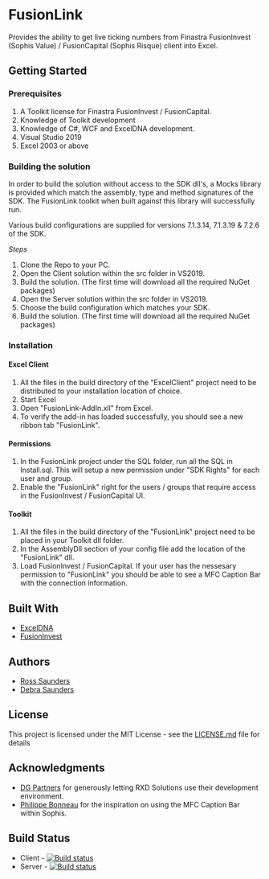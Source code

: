 # FusionLink

Provides the ability to get live ticking numbers from Finastra FusionInvest (Sophis Value) / FusionCapital (Sophis Risque) client into Excel. 

## Getting Started

### Prerequisites

1. A Toolkit license for Finastra FusionInvest / FusionCapital.
2. Knowledge of Toolkit development
3. Knowledge of C#, WCF and ExcelDNA development.
3. Visual Studio 2019
4. Excel 2003 or above

### Building the solution

In order to build the solution without access to the SDK dll's, a Mocks library is provided which match the assembly, type and method signatures of the SDK. The FusionLink toolkit when built against this library will successfully run. 

Various build configurations are supplied for versions 7.1.3.14, 7.1.3.19 & 7.2.6 of the SDK. 

*Steps*

1. Clone the Repo to your PC.
2. Open the Client solution within the src folder in VS2019.
3. Build the solution. (The first time will download all the required NuGet packages)
3. Open the Server solution within the src folder in VS2019.
4. Choose the build configuration which matches your SDK.
5. Build the solution. (The first time will download all the required NuGet packages)

### Installation

#### Excel Client

1. All the files in the build directory of the "ExcelClient" project need to be distributed to your installation location of choice.
2. Start Excel
3. Open "FusionLink-AddIn.xll" from Excel. 
4. To verify the add-in has loaded successfully, you should see a new ribbon tab "FusionLink".

#### Permissions

1. In the FusionLink project under the SQL folder, run all the SQL in Install.sql. This will setup a new permission under "SDK Rights" for each user and group.
2. Enable the "FusionLink" right for the users / groups that require access in the FusionInvest / FusionCapital UI.

#### Toolkit

1. All the files in the build directory of the "FusionLink" project need to be placed in your Toolkit dll folder. 
2. In the AssemblyDll section of your config file add the location of the "FusionLink" dll.
3. Load FusionInvest / FusionCapital. If your user has the nessesary permission to "FusionLink" you should be able to see a MFC Caption Bar with the connection information.

## Built With

* [ExcelDNA](https://excel-dna.net/)
* [FusionInvest](https://www.finastra.com/solutions/treasury-and-capital-markets/investment-management/fusion-invest)

## Authors

* [Ross Saunders](https://github.com/rosssaunders) 
* [Debra Saunders](https://github.com/debrasaunders)

## License

This project is licensed under the MIT License - see the [LICENSE.md](LICENSE.md) file for details

## Acknowledgments

* [DG Partners](http://www.dgpartners.co.uk/) for generously letting RXD Solutions use their development environment.
* [Philippe Bonneau](http://www.it-quants.com/Blogs.aspx) for the inspiration on using the MFC Caption Bar within Sophis.

## Build Status
* Client - [![Build status](https://dev.azure.com/rxd/FusionInvest/_apis/build/status/FusionInvest-Client-CI)](https://dev.azure.com/rxd/FusionInvest/_build/latest?definitionId=2)
* Server - [![Build status](https://dev.azure.com/rxd/FusionInvest/_apis/build/status/FusionInvest-Server-CI)](https://dev.azure.com/rxd/FusionInvest/_build/latest?definitionId=1)
